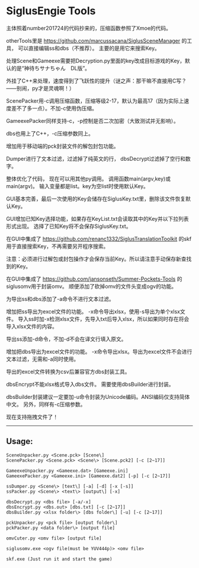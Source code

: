# SiglusEngie Tools

主体照着number201724的代码抄来的，压缩函数参照了Xmoe的代码。

otherTools里是 https://github.com/marcussacana/SiglusSceneManager 的工具，
可以直接编辑ss和dbs（不推荐）。
主要的是用它来搜索Key。

处理Scene和Gameexe需要把Decryption.py里面的key改成目标游戏的Key，默认的是“神待ちサナちゃん　DL版”。

外挂了C++来处理，速度得到了飞跃性的提升（谜之声：那干嘛不直接用C写？——别闹，py才是灵魂啊！）

ScenePacker用-c调用压缩函数，压缩等级2-17，默认为最高17（因为实际上速度差不了多一点）。不加-c使用伪压缩。

GameexePacker同样支持-c，-p控制是否二次加密（大致测试并无影响）。

dbs也用上了C++，-c压缩参数同上。

增加用于移动端的pck封装文件的解包封包功能。

Dumper进行了文本过滤，过滤掉了纯英文的行，
dbsDecrypt过滤掉了空行和数字。

整体优化了代码， 现在可以用其他py调用。
调用函数main(argv,key)或main(argv)。
输入变量都是list。key为空list时使用默认Key。

GUI基本完善，最后一次使用的Key会储存在SiglusKey.txt里，删除该文件恢复默认Key。

GUI增加已知Key选择功能，如果存在KeyList.txt会读取其中的Key并以下拉列表形式出现。
选择了已知Key将不会保存SiglusKey.txt。

在GUI中集成了 https://github.com/renanc1332/SiglusTranslationToolkit 的skf用于直接搜索Key，不再需要另开程序搜索。

注意：必须进行过解包或封包操作才会保存当前Key。所以请注意手动保存新查找到的Key。

在GUI中集成了 https://github.com/jansonseth/Summer-Pockets-Tools 的siglusomv用于封装omv。
顺便添加了砍掉omv的文件头变成ogv的功能。

为导出ss和dbs添加了-a命令不进行文本过滤。

增加把ss导出为excel文件的功能。
-x命令导出xlsx，使用-s导出为单个xlsx文件。
导入ss时加-x检测xlsx文件，先导入txt后导入xlsx，所以如果同时存在将会导入xlsx文件的内容。

导出ss添加-d命令，不加-d不会在译文行填入原文。

增加把dbs导出为excel文件的功能。
-x命令导出xlsx。导出为excel文件不会进行文本过滤，无需和-a同时使用。

导出的excel文件转换为csv后兼容官方dbs封装工具。

dbsEncrypt不能xlsx格式导入dbs文件。
需要使用dbsBuilder进行封装。

dbsBuilder封装建议一定要加-u命令封装为Unicode编码。ANSI编码仅支持简体中文。
另外，同样有-c压缩参数。

现在支持拖拽文件了！
***
## Usage:
```
SceneUnpacker.py <Scene.pck> [Scene\]
ScenePacker.py <Scene.pck> <Scene\> [Scene.pck2] [-c [2~17]]

GameexeUnpacker.py <Gameexe.dat> [Gameexe.ini]
GameexePacker.py <Gameexe.ini> [Gameexe.dat2] [-p] [-c [2~17]]

ssDumper.py <Scene\> [text\] [-a] [-d] [-x [-s]]
ssPacker.py <Scene\> <text\> [output\] [-x]

dbsDecrypt.py <dbs file> [-a/-x]
dbsEncrypt.py <dbs.out> [dbs.txt] [-c [2~17]]
dbsBuilder.py <xlsx folder\> [dbs folder\] [-u] [-c [2~17]]

pckUnpacker.py <pck file> [output folder\]
pckPacker.py <data folder\> [output file]

omvCuter.py <omv file> [output file]

siglusomv.exe <ogv file(must be YUV444p)> <omv file>

skf.exe (Just run it and start the game)
```
